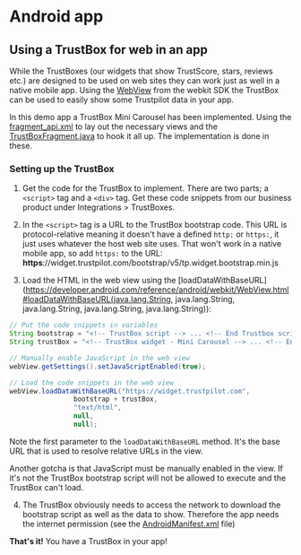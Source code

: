 # Android app

## Using a TrustBox for web in an app

While the TrustBoxes (our widgets that show TrustScore, stars, reviews etc.) are designed to be used on web sites they can work just as well in a native mobile app. Using the [WebView](https://developer.android.com/reference/android/webkit/WebView.html) from the webkit SDK the TrustBox can be used to easily show some Trustpilot data in your app.

In this demo app a TrustBox Mini Carousel has been implemented. Using the [fragment_api.xml](app/src/main/res/layout/fragment_api.xml) to lay out the necessary views and the [TrustBoxFragment.java](app/src/main/java/com/trustpilot/trustboxinnativeapp/TrustBoxFragment.java) to hook it all up. The implementation is done in these.

### Setting up the TrustBox

1. Get the code for the TrustBox to implement. There are two parts; a `<script>` tag and a `<div>` tag. Get these code snippets from our business product under Integrations > TrustBoxes.

2. In the `<script>` tag is a URL to the TrustBox bootstrap code. This URL is protocol-relative meaning it doesn't have a defined `http:` or `https:`, it just uses whatever the host web site uses. That won't work in a native mobile app, so add `https:` to the URL: **https**://widget.trustpilot.com/bootstrap/v5/tp.widget.bootstrap.min.js

3. Load the HTML in the web view using the [loadDataWithBaseURL](https://developer.android.com/reference/android/webkit/WebView.html#loadDataWithBaseURL(java.lang.String, java.lang.String, java.lang.String, java.lang.String, java.lang.String)):

  ```java
  // Put the code snippets in variables
  String bootstrap = "<!-- TrustBox script --> ... <!-- End Trustbox script -->";
  String trustBox = "<!-- TrustBox widget - Mini Carousel --> ... <!-- End TrustBox widget -->";

  // Manually enable JavaScript in the web view
  webView.getSettings().setJavaScriptEnabled(true);

  // Load the code snippets in the web view
  webView.loadDataWithBaseURL("https://widget.trustpilot.com",
                  bootstrap + trustBox,
                  "text/html",
                  null,
                  null);
```

  Note the first parameter to the `loadDataWithBaseURL` method. It's the base URL that is used to resolve relative URLs in the view.

  Another gotcha is that JavaScript must be manually enabled in the view. If it's not the TrustBox bootstrap script will not be allowed to execute and the TrustBox can't load.

4. The TrustBox obviously needs to access the network to download the bootstrap script as well as the data to show. Therefore the app needs the internet permission (see the [AndroidManifest.xml](app/src/main/AndroidManifest.xml) file)

**That's it!** You have a TrustBox in your app!
